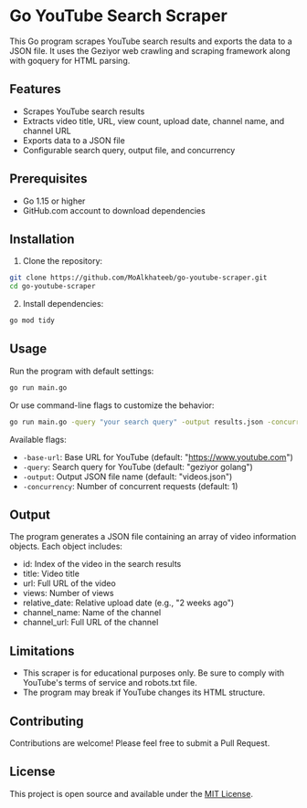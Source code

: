 # Go YouTube Search Scraper

This Go program scrapes YouTube search results and exports the data to a JSON file. It uses the Geziyor web crawling and scraping framework along with goquery for HTML parsing.

## Features

- Scrapes YouTube search results
- Extracts video title, URL, view count, upload date, channel name, and channel URL
- Exports data to a JSON file
- Configurable search query, output file, and concurrency

## Prerequisites

- Go 1.15 or higher
- GitHub.com account to download dependencies

## Installation

1. Clone the repository:
```bash
git clone https://github.com/MoAlkhateeb/go-youtube-scraper.git
cd go-youtube-scraper
```

2. Install dependencies:
```bash
go mod tidy
```

## Usage

Run the program with default settings:

```bash
go run main.go
```

Or use command-line flags to customize the behavior:

```bash
go run main.go -query "your search query" -output results.json -concurrency 2
```

Available flags:
- `-base-url`: Base URL for YouTube (default: "https://www.youtube.com")
- `-query`: Search query for YouTube (default: "geziyor golang")
- `-output`: Output JSON file name (default: "videos.json")
- `-concurrency`: Number of concurrent requests (default: 1)

## Output

The program generates a JSON file containing an array of video information objects. Each object includes:

- id: Index of the video in the search results
- title: Video title
- url: Full URL of the video
- views: Number of views
- relative_date: Relative upload date (e.g., "2 weeks ago")
- channel_name: Name of the channel
- channel_url: Full URL of the channel

## Limitations

- This scraper is for educational purposes only. Be sure to comply with YouTube's terms of service and robots.txt file.
- The program may break if YouTube changes its HTML structure.

## Contributing

Contributions are welcome! Please feel free to submit a Pull Request.

## License

This project is open source and available under the [MIT License](LICENSE).